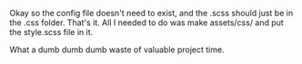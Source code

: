 Okay so the config file doesn't need to exist, and the .scss should just be in the .css folder. That's it. All I needed to do was make assets/css/ and put the style.scss file in it.

What a dumb dumb dumb waste of valuable project time.
